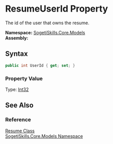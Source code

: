 ResumeUserId Property
=====================
The id of the user that owns the resume.

**Namespace:** [SogetiSkills.Core.Models][1]  
**Assembly:**

Syntax
------

```csharp
public int UserId { get; set; }
```

### Property Value
Type: [Int32][2]

See Also
--------

### Reference
[Resume Class][3]  
[SogetiSkills.Core.Models Namespace][1]  

[1]: ../README.md
[2]: http://msdn.microsoft.com/en-us/library/td2s409d
[3]: README.md